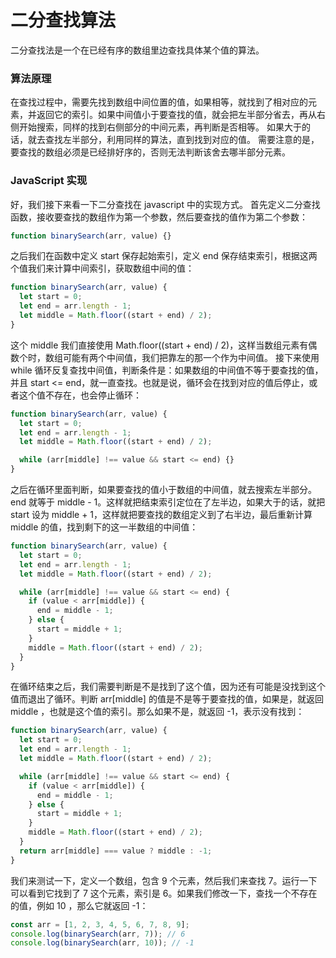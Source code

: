 # 二分查找算法

二分查找法是一个在已经有序的数组里边查找具体某个值的算法。

### 算法原理

在查找过程中，需要先找到数组中间位置的值，如果相等，就找到了相对应的元素，并返回它的索引。如果中间值小于要查找的值，就会把左半部分省去，再从右侧开始搜索，同样的找到右侧部分的中间元素，再判断是否相等。 如果大于的话，就去查找左半部分，利用同样的算法，直到找到对应的值。 需要注意的是，要查找的数组必须是已经排好序的，否则无法判断该舍去哪半部分元素。

### JavaScript 实现

好，我们接下来看一下二分查找在 javascript 中的实现方式。 首先定义二分查找函数，接收要查找的数组作为第一个参数，然后要查找的值作为第二个参数：

```javascript
function binarySearch(arr, value) {}
```

之后我们在函数中定义 start 保存起始索引，定义 end 保存结束索引，根据这两个值我们来计算中间索引，获取数组中间的值：

```javascript
function binarySearch(arr, value) {
  let start = 0;
  let end = arr.length - 1;
  let middle = Math.floor((start + end) / 2);
}
```

这个 middle 我们直接使用 Math.floor((start + end) / 2)，这样当数组元素有偶数个时，数组可能有两个中间值，我们把靠左的那一个作为中间值。 接下来使用 while 循环反复查找中间值，判断条件是：如果数组的中间值不等于要查找的值，并且 start <= end，就一直查找。也就是说，循环会在找到对应的值后停止，或者这个值不存在，也会停止循环：

```javascript
function binarySearch(arr, value) {
  let start = 0;
  let end = arr.length - 1;
  let middle = Math.floor((start + end) / 2);

  while (arr[middle] !== value && start <= end) {}
}
```

之后在循环里面判断，如果要查找的值小于数组的中间值，就去搜索左半部分。 end 就等于 middle - 1。这样就把结束索引定位在了左半边，如果大于的话，就把 start 设为 middle + 1，这样就把要查找的数组定义到了右半边，最后重新计算 middle 的值，找到剩下的这一半数组的中间值：

```javascript
function binarySearch(arr, value) {
  let start = 0;
  let end = arr.length - 1;
  let middle = Math.floor((start + end) / 2);

  while (arr[middle] !== value && start <= end) {
    if (value < arr[middle]) {
      end = middle - 1;
    } else {
      start = middle + 1;
    }
    middle = Math.floor((start + end) / 2);
  }
}
```

在循环结束之后，我们需要判断是不是找到了这个值，因为还有可能是没找到这个值而退出了循环。判断 arr[middle] 的值是不是等于要查找的值，如果是，就返回 middle ，也就是这个值的索引。那么如果不是，就返回 -1，表示没有找到：

```javascript
function binarySearch(arr, value) {
  let start = 0;
  let end = arr.length - 1;
  let middle = Math.floor((start + end) / 2);

  while (arr[middle] !== value && start <= end) {
    if (value < arr[middle]) {
      end = middle - 1;
    } else {
      start = middle + 1;
    }
    middle = Math.floor((start + end) / 2);
  }
  return arr[middle] === value ? middle : -1;
}
```

我们来测试一下，定义一个数组，包含 9 个元素，然后我们来查找 7。运行一下可以看到它找到了 7 这个元素，索引是 6。如果我们修改一下，查找一个不存在的值，例如 10 ，那么它就返回 -1：

```javascript
const arr = [1, 2, 3, 4, 5, 6, 7, 8, 9];
console.log(binarySearch(arr, 7)); // 6
console.log(binarySearch(arr, 10)); // -1
```
